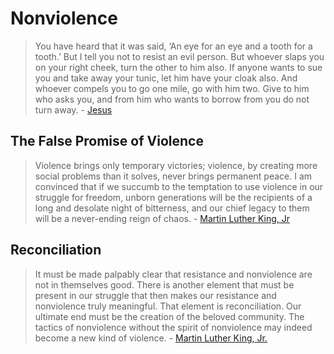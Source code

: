# Nonviolence

> You have heard that it was said, ‘An eye for an eye and a tooth for a tooth.’ But I tell you not to resist an evil person. But whoever slaps you on your right cheek, turn the other to him also. If anyone wants to sue you and take away your tunic, let him have your cloak also. And whoever compels you to go one mile, go with him two. Give to him who asks you, and from him who wants to borrow from you do not turn away. - [Jesus](https://biblehub.com/matthew/5-38.htm)

## The False Promise of Violence

> Violence brings only temporary victories; violence, by creating more social problems than it solves, never brings permanent peace. I am convinced that if we succumb to the temptation to use violence in our struggle for freedom, unborn generations will be the recipients of a long and desolate night of bitterness, and our chief legacy to them will be a never-ending reign of chaos. - [Martin Luther King, Jr](https://bookquoters.com/book/strength-to-love)

## Reconciliation

> It must be made palpably clear that resistance and nonviolence are not in themselves good. There is another element that must be present in our struggle that then makes our resistance and nonviolence truly meaningful. That element is reconciliation. Our ultimate end must be the creation of the beloved community. The tactics of nonviolence without the spirit of nonviolence may indeed become a new kind of violence. - [Martin Luther King, Jr.](https://kinginstitute.stanford.edu/king-papers/documents/statement-press-beginning-youth-leadership-conference)

